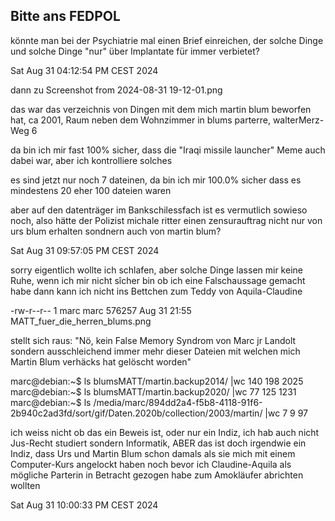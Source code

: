 ## Bitte ans FEDPOL

könnte man bei der Psychiatrie mal einen Brief einreichen, der solche Dinge und solche Dinge "nur" über Implantate für immer verbietet?


Sat Aug 31 04:12:54 PM CEST 2024

dann zu 
Screenshot from 2024-08-31 19-12-01.png

das war das verzeichnis von Dingen mit dem mich martin blum beworfen hat, ca 2001, Raum neben dem Wohnzimmer in blums parterre, walterMerz-Weg 6

da bin ich mir fast 100% sicher, dass die "Iraqi missile launcher" Meme auch dabei war, aber ich kontrolliere solches

es sind jetzt nur noch 7 dateinen, da bin ich mir 100.0% sicher dass es mindestens 20 eher 100 dateien waren

aber auf den datenträger im Bankschilessfach ist es vermutlich sowieso noch, also hätte der Polizist michale ritter einen zensurauftrag nicht nur von urs blum erhalten sondnern auch von martin blum?


Sat Aug 31 09:57:05 PM CEST 2024

sorry eigentlich wollte ich schlafen, aber solche Dinge lassen mir keine Ruhe, wenn ich mir nicht sîcher bin ob ich eine Falschaussage gemacht habe dann kann ich nicht ins Bettchen zum Teddy von Aquila-Claudine

-rw-r--r-- 1 marc marc 576257 Aug 31 21:55 MATT_fuer_die_herren_blums.png

stellt sich raus: "Nö, kein False Memory Syndrom von Marc jr Landolt sondern ausschleichend immer mehr dieser Dateien mit welchen mich Martin Blum verhäcks hat gelöscht worden"


marc@debian:~$ ls blumsMATT/martin.backup2014/ |wc
    140     198    2025
marc@debian:~$ ls blumsMATT/martin.backup2020/ |wc
     77     125    1231
marc@debian:~$ ls /media/marc/894dd2a4-f5b8-4118-91f6-2b940c2ad3fd/sort/gif/Daten.2020b/collection/2003/martin/ |wc
      7       9      97


ich weiss nicht ob das ein Beweis ist, oder nur ein Indiz, ich hab auch nicht Jus-Recht studiert sondern Informatik, ABER das ist doch irgendwie ein Indiz, dass Urs und Martin Blum schon damals als sie mich mit einem Computer-Kurs angelockt haben noch bevor ich Claudine-Aquila als mögliche Parterin in Betracht gezogen habe zum Amokläufer abrichten wollten



Sat Aug 31 10:00:33 PM CEST 2024



